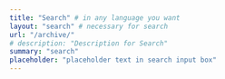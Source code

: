 ```yaml
---
title: "Search" # in any language you want
layout: "search" # necessary for search
url: "/archive/"
# description: "Description for Search"
summary: "search"
placeholder: "placeholder text in search input box"
---
```

